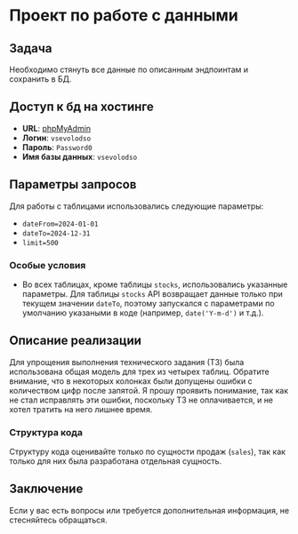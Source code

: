 # Проект по работе с данными

## Задача
Необходимо стянуть все данные по описанным эндпоинтам и сохранить в БД.

## Доступ к бд на хостинге
- **URL**: [phpMyAdmin](https://fvh1.spaceweb.ru/phpMyAdmin/index.php)
- **Логин**: `vsevolodso`
- **Пароль**: `Password0`
- **Имя базы данных**: `vsevolodso`

## Параметры запросов
Для работы с таблицами использовались следующие параметры:
- `dateFrom=2024-01-01`
- `dateTo=2024-12-31`
- `limit=500`

### Особые условия
- Во всех таблицах, кроме таблицы `stocks`, использовались указанные параметры. Для таблицы `stocks` API возвращает данные только при текущем значении `dateTo`, поэтому запускался с параметрами по умолчанию указаными в коде (например, `date('Y-m-d')` и т.д.).

## Описание реализации
Для упрощения выполнения технического задания (ТЗ) была использована общая модель для трех из четырех таблиц. Обратите внимание, что в некоторых колонках были допущены ошибки с количеством цифр после запятой. Я прошу проявить понимание, так как не стал исправлять эти ошибки, поскольку ТЗ не оплачивается, и не хотел тратить на него лишнее время.

### Структура кода
Структуру кода оценивайте только по сущности продаж (`sales`), так как только для них была разработана отдельная сущность.

## Заключение
Если у вас есть вопросы или требуется дополнительная информация, не стесняйтесь обращаться.

